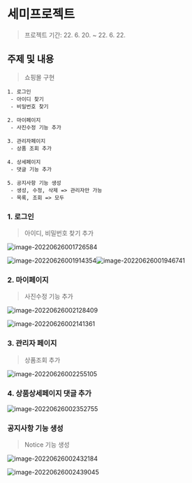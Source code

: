 # 세미프로젝트

> 프로젝트 기간: 22. 6. 20. ~ 22. 6. 22. 



## 주제 및 내용

> 쇼핑몰 구현

 	1. 로그인
 	 - 아이디 찾기
 	 - 비밀번호 찾기

 	2. 마이페이지
 	 - 사진수정 기능 추가

 	3. 관리자페이지
 	 - 상품 조회 추가

 	4. 상세페이지
 	 - 댓글 기능 추가

 	5. 공지사항 기능 생성
 	 - 생성, 수정, 삭제 => 관리자만 가능
 	 - 목록, 조회 => 모두



### 1. 로그인

> 아이디, 비밀번호 찾기 추가

![image-20220626001726584](README.assets/image-20220626001726584.png)

![image-20220626001914354](README.assets/image-20220626001914354.png)![image-20220626001946741](README.assets/image-20220626001946741.png)

### 2. 마이페이지

> 사진수정 기능 추가

![image-20220626002128409](README.assets/image-20220626002128409.png)

![image-20220626002141361](README.assets/image-20220626002141361.png)



### 3. 관리자 페이지

> 상품조회 추가

![image-20220626002255105](README.assets/image-20220626002255105.png)



### 4. 상품상세페이지 댓글 추가

![image-20220626002352755](README.assets/image-20220626002352755.png)



### 공지사항 기능 생성

> Notice 기능 생성

![image-20220626002432184](README.assets/image-20220626002432184.png)

![image-20220626002439045](README.assets/image-20220626002439045.png)